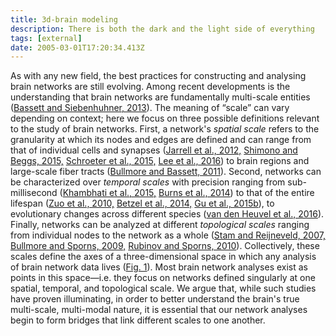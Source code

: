 ```yaml
---
title: 3d-brain modeling
description: There is both the dark and the light side of everything
tags: [external]
date: 2005-03-01T17:20:34.413Z
---
```


As with any new field, the best practices for constructing and analysing brain networks are still evolving. Among recent developments is the understanding that brain networks are fundamentally multi-scale entities ([Bassett and Siebenhuhner, 2013](https://www.sciencedirect.com/science/article/pii/S1053811916306152#bib6)). The meaning of “scale” can vary depending on context; here we focus on three possible definitions relevant to the study of brain networks. First, a network's _spatial scale_ refers to the granularity at which its nodes and edges are defined and can range from that of individual cells and synapses ([Jarrell et al., 2012,](https://www.sciencedirect.com/science/article/pii/S1053811916306152#bib78) [Shimono and Beggs, 2015,](https://www.sciencedirect.com/science/article/pii/S1053811916306152#bib124) [Schroeter et al., 2015,](https://www.sciencedirect.com/science/article/pii/S1053811916306152#bib122) [Lee et al., 2016](https://www.sciencedirect.com/science/article/pii/S1053811916306152#bib90)) to brain regions and large-scale fiber tracts ([Bullmore and Bassett, 2011](https://www.sciencedirect.com/science/article/pii/S1053811916306152#bib33)). Second, networks can be characterized over _temporal scales_ with precision ranging from sub-millisecond ([Khambhati et al., 2015,](https://www.sciencedirect.com/science/article/pii/S1053811916306152#bib80) [Burns et al., 2014](https://www.sciencedirect.com/science/article/pii/S1053811916306152#bib36)) to that of the entire lifespan ([Zuo et al., 2010,](https://www.sciencedirect.com/science/article/pii/S1053811916306152#bib148) [Betzel et al., 2014,](https://www.sciencedirect.com/science/article/pii/S1053811916306152#bib18) [Gu et al., 2015b](https://www.sciencedirect.com/science/article/pii/S1053811916306152#bib69)), to evolutionary changes across different species ([van den Heuvel et al., 2016](https://www.sciencedirect.com/science/article/pii/S1053811916306152#bib141)). Finally, networks can be analyzed at different _topological scales_ ranging from individual nodes to the network as a whole ([Stam and Reijneveld, 2007,](https://www.sciencedirect.com/science/article/pii/S1053811916306152#bib129) [Bullmore and Sporns, 2009,](https://www.sciencedirect.com/science/article/pii/S1053811916306152#bib34) [Rubinov and Sporns, 2010](https://www.sciencedirect.com/science/article/pii/S1053811916306152#bib118)). Collectively, these scales define the axes of a three-dimensional space in which any analysis of brain network data lives ([Fig. 1](https://www.sciencedirect.com/science/article/pii/S1053811916306152#f0005)). Most brain network analyses exist as points in this space—i.e. they focus on networks defined singularly at one spatial, temporal, and topological scale. We argue that, while such studies have proven illuminating, in order to better understand the brain's true multi-scale, multi-modal nature, it is essential that our network analyses begin to form bridges that link different scales to one another.
